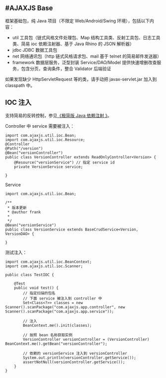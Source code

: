 #AJAXJS Base
------------
框架基础包，纯 Java 项目（不限定 Web/Android/Swing 环境），包括以下内容：

- util 工具包（链式风格文件处理包、Map 结构工具类、反射工具包、日志工具类、简易 ioc 依赖注射器、基于 Java Rhino 的 JSON 解析器）
- jdbc JDBC 数据工具包
- net 网络通讯包（http 链式风格请求包、mail 基于 telnet 的简易邮件发送器）
- framework 数据层服务，泛型封装 Service/DAO/Model 提供快速增删改查服务，包含分页，查询条件，整合 Validator 后端验证

如果发现缺少 HttpServletRequest 等的类，请手动把 javax-servlet.jar 加入到 classpath 中。

IOC 注入
-------
支持简易的反转控制，参见[《极简版 Java 依赖注射 》](http://blog.csdn.net/zhangxin09/article/details/43161215)。

Controller 中 service 需要被注入：

	import com.ajaxjs.util.ioc.Bean;
	import com.ajaxjs.util.ioc.Resource;
	@Controller
	@Path("/version")
	@Bean("versionController") 
	public class VersionController extends ReadOnlyController<Version> {
		@Resource("versionService") // 指定 service id
		private VersionService service;
	 
	}
	
Service

	import com.ajaxjs.util.ioc.Bean;

	/**
	 * 版本更新
	 * @author frank
	 *
	 */
	@Bean("versionService")
	public class VersionService extends BaseCrudService<Version, VersionDAO> {
	 
	}

测试注入：

	import com.ajaxjs.util.ioc.BeanContext;
	import com.ajaxjs.util.ioc.Scanner;
	
	public class TestIOC {
	
		@Test
		public void test() {
			// 指定扫描的包名
			// 下面 service 被注入到 controller 中
			Set<Class<?>> classes = new Scanner().scanPackage("com.ajaxjs.app.controller", new Scanner().scanPackage("com.ajaxjs.app.service"));
			
			// 注入
			BeanContext.me().init(classes);
	
			// 按照 bean 名称获取实例
			VersionController versionController = (VersionController) BeanContext.me().getBean("versionController");
	
			// 依赖的 versionService 注入到 versionController
			System.out.println(versionController.getService());
			assertNotNull(versionController.getService());
		}
	}
	
